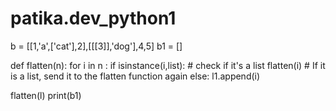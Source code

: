 # patika.dev_python1
b = [[1,'a',['cat'],2],[[[3]],'dog'],4,5]
b1 = []

def flatten(n):
    for i in n :
        if isinstance(i,list): # check if it's a list
            flatten(i) # If it is a list, send it to the flatten function again
        else:
            l1.append(i)

flatten(l)
print(b1)
